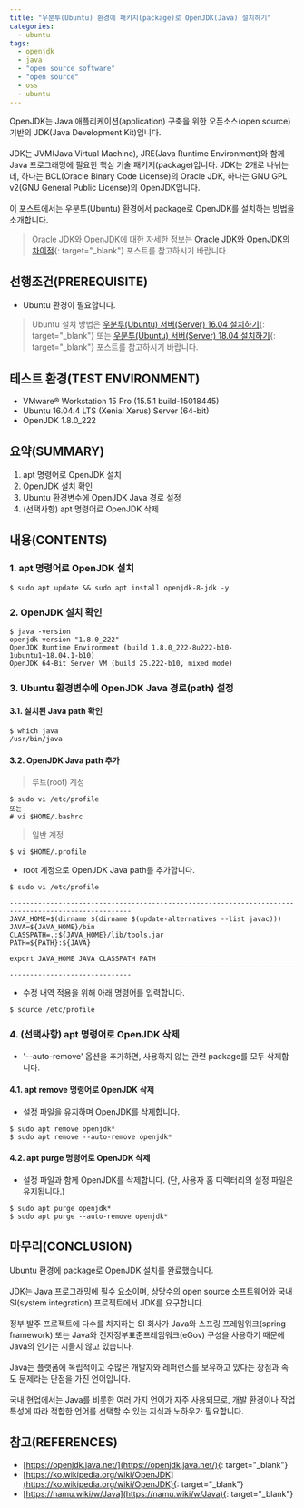 ```yaml
---
title: "우분투(Ubuntu) 환경에 패키지(package)로 OpenJDK(Java) 설치하기"
categories: 
  - ubuntu
tags: 
  - openjdk
  - java
  - "open source software"
  - "open source"
  - oss
  - ubuntu
---
```



OpenJDK는 Java 애플리케이션(application) 구축을 위한 오픈소스(open source) 기반의 JDK(Java Development Kit)입니다.
<br /><br />
JDK는 JVM(Java Virtual Machine), JRE(Java Runtime Environment)와 함께 Java 프로그래밍에 필요한 핵심 기술 패키지(package)입니다. JDK는 2개로 나뉘는데, 하나는 BCL(Oracle Binary Code License)의 Oracle JDK, 하나는 GNU GPL v2(GNU General Public License)의 OpenJDK입니다.
<br /><br />
이 포스트에서는 우분투(Ubuntu) 환경에서 package로 OpenJDK를 설치하는 방법을 소개합니다.


> Oracle JDK와 OpenJDK에 대한 자세한 정보는 [Oracle JDK와 OpenJDK의 차이점](https://lindarex.github.io/concepts/difference-between-oraclejdk-openjdk/){: target="\_blank"} 포스트를 참고하시기 바랍니다.


## 선행조건(PREREQUISITE)
- Ubuntu 환경이 필요합니다.

> Ubuntu 설치 방법은 [우분투(Ubuntu) 서버(Server) 16.04 설치하기](https://lindarex.github.io/ubuntu/ubuntu-1604-installation/){: target="\_blank"} 또는 [우분투(Ubuntu) 서버(Server) 18.04 설치하기](https://lindarex.github.io/ubuntu/ubuntu-1804-installation/){: target="\_blank"} 포스트를 참고하시기 바랍니다.


## 테스트 환경(TEST ENVIRONMENT)
- VMware® Workstation 15 Pro (15.5.1 build-15018445)
- Ubuntu 16.04.4 LTS (Xenial Xerus) Server (64-bit)
- OpenJDK 1.8.0_222


## 요약(SUMMARY)
1. apt 명령어로 OpenJDK 설치
2. OpenJDK 설치 확인
3. Ubuntu 환경변수에 OpenJDK Java 경로 설정
4. (선택사항) apt 명령어로 OpenJDK 삭제


## 내용(CONTENTS)
### 1. apt 명령어로 OpenJDK 설치
```console
$ sudo apt update && sudo apt install openjdk-8-jdk -y
```

### 2. OpenJDK 설치 확인
```console
$ java -version
openjdk version "1.8.0_222"
OpenJDK Runtime Environment (build 1.8.0_222-8u222-b10-1ubuntu1~18.04.1-b10)
OpenJDK 64-Bit Server VM (build 25.222-b10, mixed mode)
```

### 3. Ubuntu 환경변수에 OpenJDK Java 경로(path) 설정
#### 3.1. 설치된 Java path 확인
```console
$ which java
/usr/bin/java
```

#### 3.2. OpenJDK Java path 추가
> 루트(root) 계정

```console
$ sudo vi /etc/profile
또는
# vi $HOME/.bashrc
```

> 일반 계정

```console
$ vi $HOME/.profile
```

- root 계정으로 OpenJDK Java path를 추가합니다.

```console
$ sudo vi /etc/profile
```

```shell
----------------------------------------------------------------------------------------------------
JAVA_HOME=$(dirname $(dirname $(update-alternatives --list javac)))
JAVA=${JAVA_HOME}/bin
CLASSPATH=.:${JAVA_HOME}/lib/tools.jar
PATH=${PATH}:${JAVA}

export JAVA_HOME JAVA CLASSPATH PATH
----------------------------------------------------------------------------------------------------
```

- 수정 내역 적용을 위해 아래 명령어를 입력합니다.

```console
$ source /etc/profile
```

### 4. (선택사항) apt 명령어로 OpenJDK 삭제
- '--auto-remove' 옵션을 추가하면, 사용하지 않는 관련 package를 모두 삭제합니다.

#### 4.1. apt remove 명령어로 OpenJDK 삭제
- 설정 파일을 유지하며 OpenJDK를 삭제합니다.

```console
$ sudo apt remove openjdk*
$ sudo apt remove --auto-remove openjdk*
```

#### 4.2. apt purge 명령어로 OpenJDK 삭제
- 설정 파일과 함께 OpenJDK를 삭제합니다. (단, 사용자 홈 디렉터리의 설정 파일은 유지됩니다.)

```console
$ sudo apt purge openjdk*
$ sudo apt purge --auto-remove openjdk*
```


## 마무리(CONCLUSION)
Ubuntu 환경에 package로 OpenJDK 설치를 완료했습니다.
<br /><br />
JDK는 Java 프로그래밍에 필수 요소이며, 상당수의 open source 소프트웨어와 국내 SI(system integration) 프로젝트에서 JDK를 요구합니다.
<br /><br />
정부 발주 프로젝트에 다수를 차지하는 SI 회사가 Java와 스프링 프레임워크(spring framework) 또는 Java와 전자정부표준프레임워크(eGov) 구성을 사용하기 때문에 Java의 인기는 시들지 않고 있습니다.
<br /><br />
Java는 플랫폼에 독립적이고 수많은 개발자와 레퍼런스를 보유하고 있다는 장점과 속도 문제라는 단점을 가진 언어입니다.
<br /><br />
국내 현업에서는 Java를 비롯한 여러 가지 언어가 자주 사용되므로, 개발 환경이나 작업 특성에 따라 적합한 언어를 선택할 수 있는 지식과 노하우가 필요합니다.


## 참고(REFERENCES)
- [https://openjdk.java.net/](https://openjdk.java.net/){: target="\_blank"}
- [https://ko.wikipedia.org/wiki/OpenJDK](https://ko.wikipedia.org/wiki/OpenJDK){: target="\_blank"}
- [https://namu.wiki/w/Java](https://namu.wiki/w/Java){: target="\_blank"}
